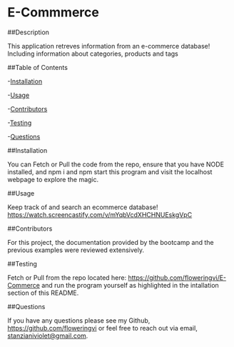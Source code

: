 # E-Commmerce
 
 ##Description

This application retreves information from an e-commerce database! Including information about categories, products and tags
  
  ##Table of Contents

 -[Installation](#installation)

 -[Usage](#usage) 

 -[Contributors](#contributors) 

 -[Testing](#testing)

 -[Questions](#questions)

  ##Installation 

 You can Fetch or Pull the code from the repo, ensure that you have NODE installed, and npm i and npm start this program and visit the localhost webpage to explore the magic.

  ##Usage 

 Keep track of and search an ecommerce database!
 https://watch.screencastify.com/v/mYqbVcdXHCHNUEskgVpC 
 

  ##Contributors

For this project, the documentation provided by the bootcamp and the previous examples were reviewed extensively.

   ##Testing 

   Fetch or Pull from the repo located here: https://github.com/floweringvi/E-Commerce and run the program yourself as highlighted in the intallation section of this README. 

   ##Questions 
   
   If you have any questions please see my Github, https://github.com/floweringvi or feel free to reach out via email, stanzianiviolet@gmail.com. 